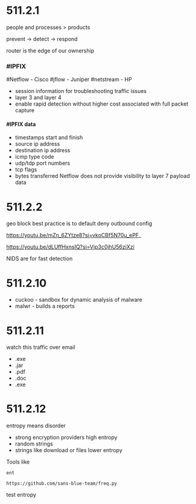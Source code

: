 # 511.2.1

people and processes > products

prevent -> detect -> respond

router is the edge of our ownership

### #IPFIX
#Netflow - Cisco
#jflow - Juniper
#netstream - HP
- session information for troubleshooting traffic issues
- layer 3 and layer 4
- enable rapid detection without higher cost associated with full packet capture

#### #IPFIX data
- timestamps start and finish
- source ip address
- destination ip address
- icmp type code
- udp/tdp port numbers
- tcp flags
- bytes transferred
Netflow does not provide visibility to layer 7 payload data

# 511.2.2

geo block
best practice is to default deny outbound config

https://youtu.be/mZn_6ZYtze8?si=vkoCBf5N70u_ePF_

https://youtu.be/dLUffHxnsIQ?si=Vjp3c0jhU56ziXzi

NIDS are for fast detection

# 511.2.10

- cuckoo - sandbox for dynamic analysis of malware
- malwr - builds a reports

# 511.2.11

watch this traffic over email
- .exe
- .jar
- .pdf
- .doc
- .exe

# 511.2.12

entropy means disorder
- strong encryption providers high entropy
- random strings
- strings like download or files lower entropy

Tools like

```
ent
```

```
https://github.com/sans-blue-team/freq.py
```
test entropy